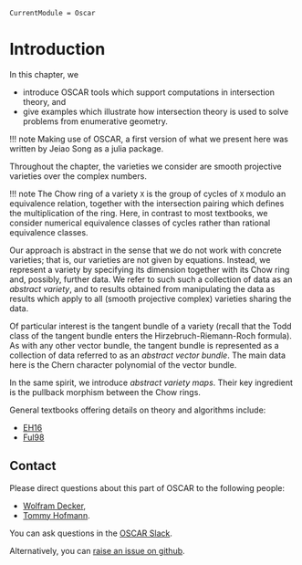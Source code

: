 ```@meta
CurrentModule = Oscar
```

# Introduction

In this chapter, we
- introduce OSCAR tools which support computations in intersection theory, and
- give examples which illustrate how intersection theory is used to
solve problems from enumerative geometry.

!!! note
    Making use of OSCAR, a first version of what we present here was
    written by Jeiao Song as a julia package.
	
Throughout the chapter, the varieties we consider are smooth projective varieties over the complex numbers.

!!! note
    The Chow ring of a variety `X` is the group of cycles of `X` modulo an equivalence relation,
    together with the intersection pairing which defines the multiplication of the ring. Here,
    in contrast to most textbooks, we consider numerical equivalence classes of cycles rather than
	rational equivalence classes.

Our approach is abstract in the sense that we do not work with concrete varieties; that is,
our varieties are not given by equations. Instead, we represent a variety by specifying its
dimension together with its Chow ring and, possibly, further data. We refer to such such
a collection of data as an *abstract variety*, and to results obtained from manipulating
the data as results which apply to all (smooth projective complex) varieties sharing the data. 

Of particular interest is the tangent bundle of a variety (recall that the Todd class of the
tangent bundle enters the Hirzebruch-Riemann-Roch formula). As with any other vector bundle,
the tangent bundle is represented as a collection of data referred to as an *abstract vector bundle*.
The main data here is the Chern character polynomial of the vector bundle.

In the same spirit, we introduce  *abstract variety maps*. Their key ingredient is the pullback 
morphism between the Chow rings.

General textbooks offering details on theory and algorithms include: 
- [EH16](@cite)
- [Ful98](@cite)

## Contact

Please direct questions about this part of OSCAR to the following people:
* [Wolfram Decker](https://math.rptu.de/en/wgs/agag/people/head/decker),
* [Tommy Hofmann](https://www.thofma.com/).

You can ask questions in the [OSCAR Slack](https://www.oscar-system.org/community/#slack).

Alternatively, you can [raise an issue on github](https://www.oscar-system.org/community/#how-to-report-issues).
